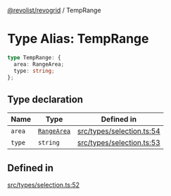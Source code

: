 [@revolist/revogrid](README.md) / TempRange

# Type Alias: TempRange

```ts
type TempRange: {
  area: RangeArea;
  type: string;
};
```

## Type declaration

| Name | Type | Defined in |
| ------ | ------ | ------ |
| `area` | [`RangeArea`](TypeAlias.RangeArea.md) | [src/types/selection.ts:54](https://github.com/revolist/revogrid/blob/52c8861ed92574ba1d5817b32afec294ddb1f986/src/types/selection.ts#L54) |
| `type` | `string` | [src/types/selection.ts:53](https://github.com/revolist/revogrid/blob/52c8861ed92574ba1d5817b32afec294ddb1f986/src/types/selection.ts#L53) |

## Defined in

[src/types/selection.ts:52](https://github.com/revolist/revogrid/blob/52c8861ed92574ba1d5817b32afec294ddb1f986/src/types/selection.ts#L52)
